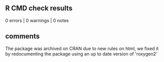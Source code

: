 ## R CMD check results

0 errors | 0 warnings | 0 notes

## comments

The package was archived on CRAN due to new rules on html, we fixed it by
redocumenting the package using an up to date version of 'roxygen2'
